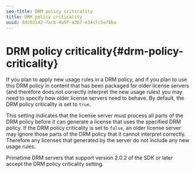 ```yaml
---
seo-title: DRM policy criticality
title: DRM policy criticality
uuid: ddc03142-7acb-4a9f-a367-e34cfc5e78ba
---
```


# DRM policy criticality{#drm-policy-criticality}

If you plan to apply new usage rules in a DRM policy, and if you plan to use this DRM policy in content that has been packaged for older license servers (and therefore does not correctly interpret the new usage rules) you may need to specify how older license servers need to behave. By default, the DRM policy criticality is set to `true`.

This setting indicates that the license server must process all parts of the DRM policy before it can generate a license that uses the specified DRM policy. If the DRM policy criticality is set to `false`, an older license server may ignore those parts of the DRM policy that it cannot interpret correctly. Therefore any licenses that generated by the server do not include any new usage rules.

Primetime DRM servers that support version 2.0.2 of the SDK or later accept the DRM policy criticality setting. 
